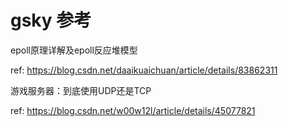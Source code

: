# gsky 参考







epoll原理详解及epoll反应堆模型

ref: https://blog.csdn.net/daaikuaichuan/article/details/83862311



游戏服务器：到底使用UDP还是TCP

ref: https://blog.csdn.net/w00w12l/article/details/45077821 
